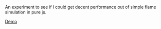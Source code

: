 An experiment to see if I could get decent performance out of simple flame simulation in pure js.

<a href="http://rawgithub.com/claytongulick/experiments/master/html5/canvas_flame/index.html">Demo</a>
